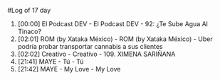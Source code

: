 #Log of 17 day

1. [00:00] El Podcast DEV - El Podcast DEV - 92: ¿Te Sube Agua Al Tinaco?
1. [02:01] ROM (by Xataka México) - ROM (by Xataka México) - Uber podría probar transportar cannabis a sus clientes
1. [02:02] Creativo - Creativo - 109. XIMENA SARIÑANA
1. [21:41] MAYE - Tú - Tú
1. [21:42] MAYE - My Love - My Love
